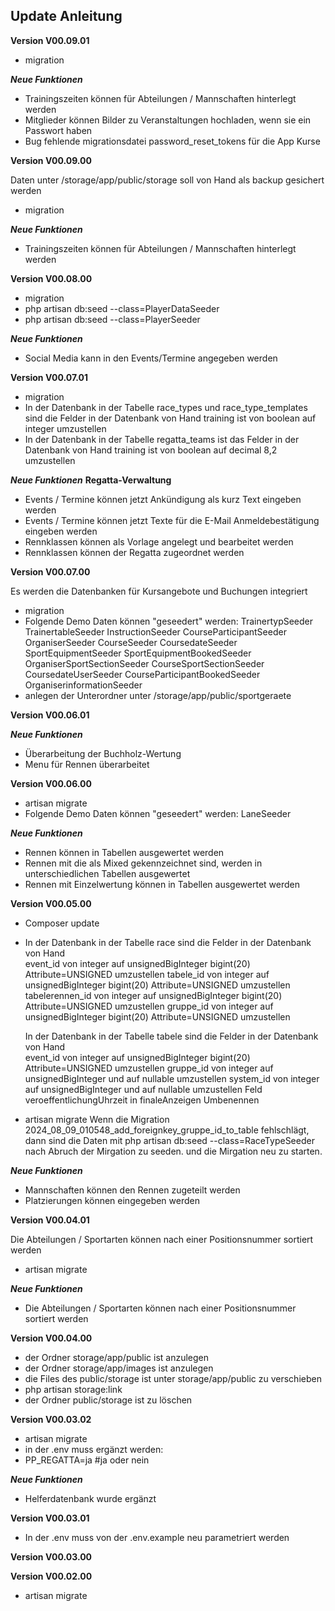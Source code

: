 ## Update Anleitung
**Version V00.09.01**

- migration

***Neue Funktionen***
- Trainingszeiten können für Abteilungen / Mannschaften hinterlegt werden
- Mitglieder können Bilder zu Veranstaltungen hochladen, wenn sie ein Passwort haben
- Bug fehlende migrationsdatei password_reset_tokens für die App Kurse
 
**Version V00.09.00**

Daten unter /storage/app/public/storage soll von Hand als backup gesichert werden
- migration

***Neue Funktionen***
- Trainingszeiten können für Abteilungen / Mannschaften hinterlegt werden

**Version V00.08.00**

- migration
- php artisan db:seed --class=PlayerDataSeeder
- php artisan db:seed --class=PlayerSeeder

***Neue Funktionen***
- Social Media kann in den Events/Termine angegeben werden 

**Version V00.07.01**

- migration
- In der Datenbank in der Tabelle race_types und race_type_templates sind die Felder in der Datenbank von Hand
  training ist von boolean auf integer umzustellen
- In der Datenbank in der Tabelle regatta_teams ist das Felder in der Datenbank von Hand
  training ist von boolean auf decimal 8,2 umzustellen

***Neue Funktionen***
****Regatta-Verwaltung****
- Events / Termine können jetzt Ankündigung als kurz Text eingeben werden
- Events / Termine können jetzt Texte für die E-Mail Anmeldebestätigung eingeben werden
- Rennklassen können als Vorlage angelegt und bearbeitet werden
- Rennklassen können der Regatta zugeordnet werden

**Version V00.07.00**

Es werden die Datenbanken für Kursangebote und Buchungen integriert
- migration
- Folgende Demo Daten können "geseedert" werden:
   TrainertypSeeder
   TrainertableSeeder
   InstructionSeeder
   CourseParticipantSeeder
   OrganiserSeeder
   CourseSeeder
   CoursedateSeeder
   SportEquipmentSeeder
   SportEquipmentBookedSeeder
   OrganiserSportSectionSeeder
   CourseSportSectionSeeder
   CoursedateUserSeeder
   CourseParticipantBookedSeeder
   OrganiserinformationSeeder
-  anlegen der Unterordner unter /storage/app/public/sportgeraete

**Version V00.06.01**

***Neue Funktionen***
- Überarbeitung der Buchholz-Wertung
- Menu für Rennen überarbeitet

**Version V00.06.00**

- artisan migrate
- Folgende Demo Daten können "geseedert" werden:
    LaneSeeder

***Neue Funktionen***
- Rennen können in Tabellen ausgewertet werden
- Rennen mit die als Mixed gekennzeichnet sind, werden in unterschiedlichen Tabellen ausgewertet
- Rennen mit Einzelwertung können in Tabellen ausgewertet werden

**Version V00.05.00**

- Composer update
- In der Datenbank in der Tabelle race sind die Felder in der Datenbank von Hand  
  event_id von integer auf unsignedBigInteger bigint(20) Attribute=UNSIGNED umzustellen
  tabele_id von integer auf unsignedBigInteger bigint(20) Attribute=UNSIGNED umzustellen
  tabelerennen_id von integer auf unsignedBigInteger bigint(20) Attribute=UNSIGNED umzustellen
  gruppe_id von integer auf unsignedBigInteger bigint(20) Attribute=UNSIGNED umzustellen
  
  In der Datenbank in der Tabelle tabele sind die Felder in der Datenbank von Hand  
  event_id von integer auf unsignedBigInteger bigint(20) Attribute=UNSIGNED umzustellen
  gruppe_id von integer auf unsignedBigInteger und auf nullable umzustellen
  system_id von integer auf unsignedBigInteger und auf nullable umzustellen
  Feld veroeffentlichungUhrzeit in finaleAnzeigen Umbenennen

- artisan migrate
  Wenn die Migration 2024_08_09_010548_add_foreignkey_gruppe_id_to_table fehlschlägt, dann sind die Daten mit php artisan db:seed --class=RaceTypeSeeder nach Abruch der Mirgation zu seeden.
  und die Mirgation neu zu starten.


***Neue Funktionen***
- Mannschaften können den Rennen zugeteilt werden
- Platzierungen können eingegeben werden

**Version V00.04.01**

Die Abteilungen / Sportarten können nach einer Positionsnummer sortiert werden
- artisan migrate

***Neue Funktionen***
- Die Abteilungen / Sportarten können nach einer Positionsnummer sortiert werden
 
**Version V00.04.00**

- der Ordner storage/app/public ist anzulegen
- der Ordner storage/app/images ist anzulegen
- die Files des public/storage ist unter storage/app/public zu verschieben
- php artisan storage:link
- der Ordner public/storage ist zu löschen

**Version V00.03.02**

- artisan migrate
- in der .env muss ergänzt werden:
- PP_REGATTA=ja #ja oder nein

***Neue Funktionen***
- Helferdatenbank wurde ergänzt

**Version V00.03.01**

- In der .env muss von der .env.example neu parametriert werden

**Version V00.03.00**

**Version V00.02.00**

- artisan migrate
